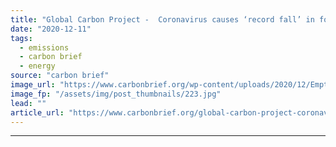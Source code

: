 ```yaml
---
title: "Global Carbon Project -  Coronavirus causes ‘record fall’ in fossil-fuel emissions in 2020"
date: "2020-12-11"
tags: 
  - emissions
  - carbon brief
  - energy
source: "carbon brief"
image_url: "https://www.carbonbrief.org/wp-content/uploads/2020/12/Empty-Times-Square-while-NYC-is-in-lockdown-during-coronavirus-pandemic-107x71.jpg"
image_fp: "/assets/img/post_thumbnails/223.jpg"
lead: ""
article_url: "https://www.carbonbrief.org/global-carbon-project-coronavirus-causes-record-fall-in-fossil-fuel-emissions-in-2020"
---
```


---
